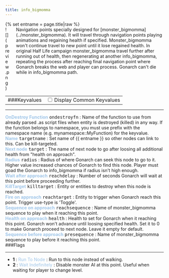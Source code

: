```yaml
---
title: info_bigmomma
---
```

<div>{% set entname = page.title|raw %}</div>
<div class="container previewimg">
<div class="columns">
<div class="imagepadding column col-auto" markdown="1">![](preview.png)</div>
<div class="column entityentry" markdown="1">Navigation points specially designed for [monster_bigmomma](../monster_bigmomma). It will travel through navigation points playing animations and regaining health if specified. Monster_bigmomma won't continue travel to new point until it lose regained health. In original Half Life campaign monster_bigmomma travel further after running out of health, then regenerating at another info_bigmomma, repeating the process after reaching final navigation point where Gonarch breaks the web and player can process. Gonarch can't die while in info_bigmomma path.</div>
</div>
</div>
<div>
<table class="titletable">
<tbody>
<tr>
<td markdown="1">###Keyvalues</td>
<td class="titletablecheck" id="checkboxandlabel"><input type="checkbox" id="displaycommon"><label for="displaycommon"> Display Common Keyvalues</label></input></td>
</tr>
</tbody>
</table>
<hr>
<div class="entityentry commonkeys-checkbox" markdown="1">
<span style="color:#9fc5e8;"><b>OnDestroy Function</b></span> <kbd  class="tooltip" data-tooltip="string">ondestroyfn</kbd> :
Name of the function to use from already parsed .as script files when entity is destroyed (killed) in any way. If the function belongs to namespace, you must use prefix with the namespace name (e.g. mynamespace::MyFunction) for the keyvalue.
</div>
<div class="entityentry commonkeys-checkbox" markdown="1">
<span style="color:#9fc5e8;"><b>Name</b></span> <kbd  class="tooltip" data-tooltip="target_source">targetname</kbd> :
Set name of {{ entname }} so other nodes can link to this. Can be kill-targeted.
</div>
<div class="entityentry commonkeys-checkbox" markdown="1">
<span style="color:#9fc5e8;"><b>Next node</b></span> <kbd  class="tooltip" data-tooltip="target_destination">target</kbd> :
The name of next node to go after loosing all additional health from "health on approach".
</div>
<div class="entityentry" markdown="1">
<span style="color:#9fc5e8;"><b>Radius</b></span> <kbd  class="tooltip" data-tooltip="string">radius</kbd> :
Radius of where Gonarch can seek this node to go to it. Higher value increased chances of Gonarch to find this node. Player must goad the Gonarch to info_bigmomma if radius isn't high enough.
</div>
<div class="entityentry" markdown="1">
<span style="color:#9fc5e8;"><b>Wait after approach</b></span> <kbd  class="tooltip" data-tooltip="string">reachdelay</kbd> :
Number of seconds Gonarch will wait at this point before proceeding further.
</div>
<div class="entityentry commonkeys-checkbox" markdown="1">
<span style="color:#9fc5e8;"><b>KillTarget</b></span> <kbd  class="tooltip" data-tooltip="target_destination">killtarget</kbd> :
Entity or entities to destroy when this node is reached.
</div>
<div class="entityentry" markdown="1">
<span style="color:#9fc5e8;"><b>Fire on approach</b></span> <kbd  class="tooltip" data-tooltip="target_destination">reachtarget</kbd> :
Entity to trigger when Gonarch reach this point. Trigger use-type is 'Toggle'.
</div>
<div class="entityentry" markdown="1">
<span style="color:#9fc5e8;"><b>Sequence on approach</b></span> <kbd  class="tooltip" data-tooltip="string">reachsequence</kbd> :
Name of monster_bigmomma sequence to play when it reaching this point.
</div>
<div class="entityentry" markdown="1">
<span style="color:#9fc5e8;"><b>Health on approach</b></span> <kbd  class="tooltip" data-tooltip="string">health</kbd> :
Health to set for Gonarch when it reaching this point. Gonarch won't advance until loosing specified health. Set it to 0 to make Gonarch proceed to next node. Leave it empty for default.
</div>
<div class="entityentry" markdown="1">
<span style="color:#9fc5e8;"><b>Sequence before approach</b></span> <kbd  class="tooltip" data-tooltip="string">presequence</kbd> :
Name of monster_bigmomma sequence to play before it reaching this point.
</div>
</div>
###Flags
<hr>
<div class="entityflags">
<ul>
<li class="imagepadding" markdown="1"><b>1 </b> : <span style="color:#9fc5e8;">Run To Node</span> : Run to this node instead of walking.</li>
<li class="imagepadding" markdown="1"><b>2 </b> : <span style="color:#9fc5e8;">Wait Indefinitely</span> : Disable monster AI at this point. Useful when waiting for player to change level.</li>
</ul>
</div>
